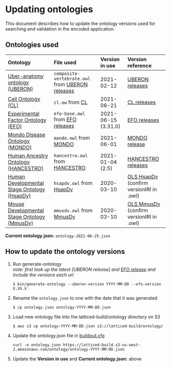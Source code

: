 Updating ontologies
=========================

This document describes how to update the ontology versions used for searching and validation in the encoded application.

Ontologies used
---------------- 

| Ontology |  File used | Version in use | Version reference |
|:--|:--|:--|:--|
| [Uber-anatomy ontology (UBERON)] | `composite-vertebrate.owl` from [UBERON releases] | 2021-02-12 | [UBERON releases] |
| [Cell Ontology (CL)] | `cl.ow` from [CL] | 2021-06-21 | [CL releases] |
| [Experimental Factor Ontology (EFO)] | `efo-base.owl` from [EFO releases] | 2021-06-15 (3.31.0) | [EFO releases] |
| [Mondo Disease Ontology (MONDO)] | `mondo.owl` from [MONDO] | 2021-06-01 | [MONDO release] |
| [Human Ancestry Ontology (HANCESTRO)] | `hancestro.owl` from [HANCESTRO] | 2021-01-04 (2.5) | [HANCESTRO releases] |
| [Human Developmental Stage Ontology (HsapDv)] | `hsapdv.owl` from [HsapDv] | 2020-03-10 | [OLS HsapDv] (confirm versionIRI in .owl) |
| [Mouse Developmental Stage Ontology (MmusDv)] | `mmusdv.owl` from [MmusDv] | 2020-03-10 | [OLS MmusDv] (confirm versionIRI in .owl) |

**Current ontology.json:** `ontology-2021-06-25.json`

How to update the ontology versions
---------------- 

1. Run generate-ontology  
*note: first look up the latest [UBERON release] and [EFO release] and include the versions each url*

	`$ bin/generate-ontology --uberon-version YYYY-MM-DD --efo-version X.XX.X`

2. Rename the `ontology.json` to one with the date that it was generated

	`$ cp ontology.json ontology-YYYY-MM-DD.json`

3. Load new ontology file into the latticed-build/ontology directory on S3

	`$ aws s3 cp ontology-YYYY-MM-DD.json s3://latticed-build/ontology/`

4.  Update the ontology.json file in [buildout.cfg]

	`curl -o ontology.json https://latticed-build.s3-us-west-2.amazonaws.com/ontology/ontology-YYYY-MM-DD.json`

5.  Update the **Version in use** and **Current ontology.json:** above


[Uber-anatomy ontology (UBERON)]: http://uberon.org/
[UBERON releases]: https://github.com/obophenotype/uberon/releases/
[Cell Ontology (CL)]: https://github.com/obophenotype/cell-ontology
[CL]: http://obofoundry.org/ontology/cl.html
[CL releases]: https://github.com/obophenotype/cell-ontology/releases
[Experimental Factor Ontology (EFO)]: http://www.ebi.ac.uk/efo
[EFO releases]: https://github.com/EBISPOT/efo/releases
[EFO release]: https://github.com/EBISPOT/efo/releases
[Mondo Disease Ontology (MONDO)]: http://obofoundry.org/ontology/mondo.html
[MONDO]: http://obofoundry.org/ontology/mondo.html
[MONDO release]: https://github.com/monarch-initiative/mondo/releases
[Human Ancestry Ontology (HANCESTRO)]: https://github.com/EBISPOT/ancestro
[HANCESTRO]: https://github.com/EBISPOT/ancestro
[HANCESTRO releases]: https://github.com/EBISPOT/ancestro/releases
[Human Developmental Stage Ontology (HsapDv)]: https://github.com/obophenotype/developmental-stage-ontologies/wiki/HsapDv
[HsapDv]: https://github.com/obophenotype/developmental-stage-ontologies/wiki/HsapDv
[OLS HsapDv]: https://www.ebi.ac.uk/ols/ontologies/hsapdv
[Mouse Developmental Stage Ontology (MmusDv)]: https://github.com/obophenotype/developmental-stage-ontologies/wiki/MmusDv
[MmusDv]: https://github.com/obophenotype/developmental-stage-ontologies/wiki/MmusDv
[OLS MmusDv]: https://www.ebi.ac.uk/ols/ontologies/mmusdv
[buildout.cfg]: ../../../buildout.cfg
